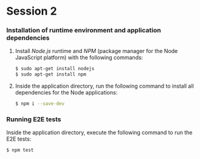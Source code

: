 # Session 2

### Installation of runtime environment and application dependencies

1. Install *Node.js* runtime and *NPM* (package manager for the Node JavaScript platform) with the following commands:

   ```bash
   $ sudo apt-get install nodejs
   $ sudo apt-get install npm
   ```

2. Inside the application directory, run the following command to install all dependencies for the Node applications:

   ```bash
   $ npm i --save-dev
   ```

### Running E2E tests

Inside the application directory, execute the following command to run the E2E tests:

```bash
$ npm test
```
